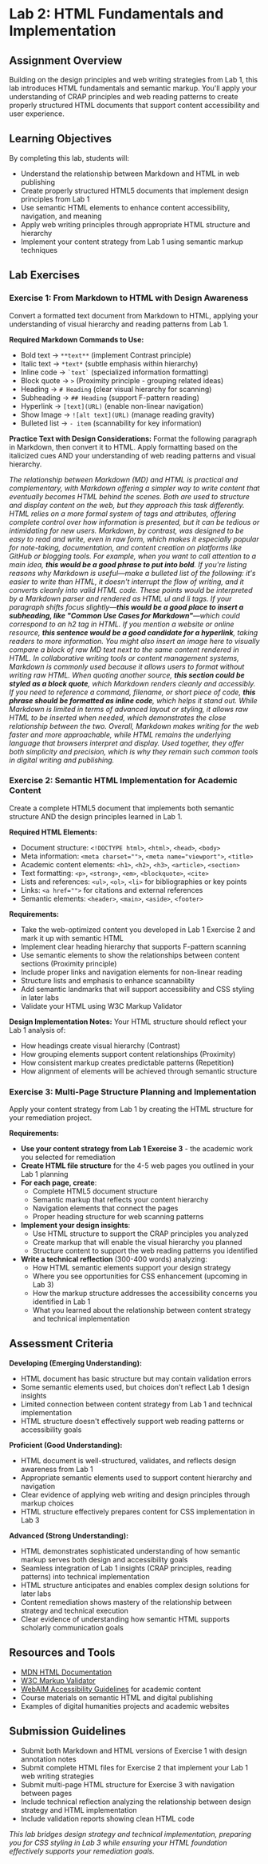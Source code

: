 # Lab 2: HTML Fundamentals and Implementation

## Assignment Overview
Building on the design principles and web writing strategies from Lab 1, this lab introduces HTML fundamentals and semantic markup. You'll apply your understanding of CRAP principles and web reading patterns to create properly structured HTML documents that support content accessibility and user experience.

## Learning Objectives
By completing this lab, students will:
- Understand the relationship between Markdown and HTML in web publishing
- Create properly structured HTML5 documents that implement design principles from Lab 1
- Use semantic HTML elements to enhance content accessibility, navigation, and meaning
- Apply web writing principles through appropriate HTML structure and hierarchy
- Implement your content strategy from Lab 1 using semantic markup techniques

## Lab Exercises

### Exercise 1: From Markdown to HTML with Design Awareness
Convert a formatted text document from Markdown to HTML, applying your understanding of visual hierarchy and reading patterns from Lab 1.

**Required Markdown Commands to Use:**
- Bold text → `**text**` (implement Contrast principle)
- Italic text → `*text*` (subtle emphasis within hierarchy)
- Inline code → `` `text` `` (specialized information formatting)
- Block quote → `>` (Proximity principle - grouping related ideas)
- Heading → `# Heading` (clear visual hierarchy for scanning)
- Subheading → `## Heading` (support F-pattern reading)
- Hyperlink → `[text](URL)` (enable non-linear navigation)
- Show Image → `![alt text](URL)` (manage reading gravity)
- Bulleted list → `- item` (scannability for key information)

**Practice Text with Design Considerations:**
Format the following paragraph in Markdown, then convert it to HTML. Apply formatting based on the italicized cues AND your understanding of web reading patterns and visual hierarchy.

*The relationship between Markdown (MD) and HTML is practical and complementary, with Markdown offering a simpler way to write content that eventually becomes HTML behind the scenes. Both are used to structure and display content on the web, but they approach this task differently. HTML relies on a more formal system of tags and attributes, offering complete control over how information is presented, but it can be tedious or intimidating for new users. Markdown, by contrast, was designed to be easy to read and write, even in raw form, which makes it especially popular for note-taking, documentation, and content creation on platforms like GitHub or blogging tools. For example, when you want to call attention to a main idea, **this would be a good phrase to put into bold**. If you're listing reasons why Markdown is useful—make a bulleted list of the following: it's easier to write than HTML, it doesn't interrupt the flow of writing, and it converts cleanly into valid HTML code. These points would be interpreted by a Markdown parser and rendered as HTML ul and li tags. If your paragraph shifts focus slightly—**this would be a good place to insert a subheading, like "Common Use Cases for Markdown"**—which could correspond to an h2 tag in HTML. If you mention a website or online resource, **this sentence would be a good candidate for a hyperlink**, taking readers to more information. You might also insert an image here to visually compare a block of raw MD text next to the same content rendered in HTML. In collaborative writing tools or content management systems, Markdown is commonly used because it allows users to format without writing raw HTML. When quoting another source, **this section could be styled as a block quote**, which Markdown renders cleanly and accessibly. If you need to reference a command, filename, or short piece of code, **this phrase should be formatted as inline code**, which helps it stand out. While Markdown is limited in terms of advanced layout or styling, it allows raw HTML to be inserted when needed, which demonstrates the close relationship between the two. Overall, Markdown makes writing for the web faster and more approachable, while HTML remains the underlying language that browsers interpret and display. Used together, they offer both simplicity and precision, which is why they remain such common tools in digital writing and publishing.*

### Exercise 2: Semantic HTML Implementation for Academic Content
Create a complete HTML5 document that implements both semantic structure AND the design principles learned in Lab 1.

**Required HTML Elements:**
- Document structure: `<!DOCTYPE html>`, `<html>`, `<head>`, `<body>`
- Meta information: `<meta charset="">`, `<meta name="viewport">`, `<title>`
- Academic content elements: `<h1>`, `<h2>`, `<h3>`, `<article>`, `<section>`
- Text formatting: `<p>`, `<strong>`, `<em>`, `<blockquote>`, `<cite>`
- Lists and references: `<ul>`, `<ol>`, `<li>` for bibliographies or key points
- Links: `<a href="">` for citations and external references
- Semantic elements: `<header>`, `<main>`, `<aside>`, `<footer>`

**Requirements:**
- Take the web-optimized content you developed in Lab 1 Exercise 2 and mark it up with semantic HTML
- Implement clear heading hierarchy that supports F-pattern scanning
- Use semantic elements to show the relationships between content sections (Proximity principle)
- Include proper links and navigation elements for non-linear reading
- Structure lists and emphasis to enhance scannability
- Add semantic landmarks that will support accessibility and CSS styling in later labs
- Validate your HTML using W3C Markup Validator

**Design Implementation Notes:**
Your HTML structure should reflect your Lab 1 analysis of:
- How headings create visual hierarchy (Contrast)
- How grouping elements support content relationships (Proximity)
- How consistent markup creates predictable patterns (Repetition)
- How alignment of elements will be achieved through semantic structure

### Exercise 3: Multi-Page Structure Planning and Implementation
Apply your content strategy from Lab 1 by creating the HTML structure for your remediation project.

**Requirements:**
- **Use your content strategy from Lab 1 Exercise 3** - the academic work you selected for remediation
- **Create HTML file structure** for the 4-5 web pages you outlined in your Lab 1 planning
- **For each page, create**:
  - Complete HTML5 document structure
  - Semantic markup that reflects your content hierarchy
  - Navigation elements that connect the pages
  - Proper heading structure for web scanning patterns
- **Implement your design insights**:
  - Use HTML structure to support the CRAP principles you analyzed
  - Create markup that will enable the visual hierarchy you planned
  - Structure content to support the web reading patterns you identified
- **Write a technical reflection** (300-400 words) analyzing:
  - How HTML semantic elements support your design strategy
  - Where you see opportunities for CSS enhancement (upcoming in Lab 3)
  - How the markup structure addresses the accessibility concerns you identified in Lab 1
  - What you learned about the relationship between content strategy and technical implementation

## Assessment Criteria

**Developing (Emerging Understanding):**
- HTML document has basic structure but may contain validation errors
- Some semantic elements used, but choices don't reflect Lab 1 design insights
- Limited connection between content strategy from Lab 1 and technical implementation
- HTML structure doesn't effectively support web reading patterns or accessibility goals

**Proficient (Good Understanding):**
- HTML document is well-structured, validates, and reflects design awareness from Lab 1
- Appropriate semantic elements used to support content hierarchy and navigation
- Clear evidence of applying web writing and design principles through markup choices
- HTML structure effectively prepares content for CSS implementation in Lab 3

**Advanced (Strong Understanding):**
- HTML demonstrates sophisticated understanding of how semantic markup serves both design and accessibility goals
- Seamless integration of Lab 1 insights (CRAP principles, reading patterns) into technical implementation
- HTML structure anticipates and enables complex design solutions for later labs
- Content remediation shows mastery of the relationship between strategy and technical execution
- Clear evidence of understanding how semantic HTML supports scholarly communication goals

## Resources and Tools
- [MDN HTML Documentation](https://developer.mozilla.org/en-US/docs/Web/HTML)
- [W3C Markup Validator](https://validator.w3.org/)
- [WebAIM Accessibility Guidelines](https://webaim.org/) for academic content
- Course materials on semantic HTML and digital publishing
- Examples of digital humanities projects and academic websites

## Submission Guidelines
- Submit both Markdown and HTML versions of Exercise 1 with design annotation notes
- Submit complete HTML files for Exercise 2 that implement your Lab 1 web writing strategies
- Submit multi-page HTML structure for Exercise 3 with navigation between pages
- Include technical reflection analyzing the relationship between design strategy and HTML implementation
- Include validation reports showing clean HTML code

*This lab bridges design strategy and technical implementation, preparing you for CSS styling in Lab 3 while ensuring your HTML foundation effectively supports your remediation goals.*
